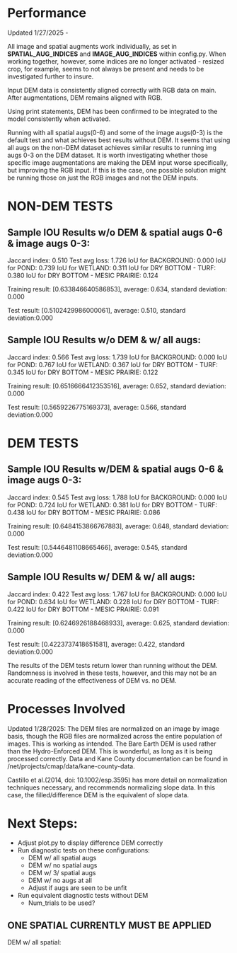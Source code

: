 # Performance
Updated 1/27/2025 -

All image and spatial augments work individually, as set in **SPATIAL_AUG_INDICES** and **IMAGE_AUG_INDICES** within config.py. When working together, however, some indices are no longer activated - resized crop, for example, seems to not always be present and needs to be investigated further to insure.

Input DEM data is consistently aligned correctly with RGB data on main. After augmentations, DEM remains aligned with RGB.

Using print statements, DEM has been confirmed to be integrated to the model consistently when activated.

Running with all spatial augs(0-6) and some of the image augs(0-3) is the default test and what achieves best results without DEM. It seems that using all augs on the non-DEM dataset achieves similar results to running img augs 0-3 on the DEM dataset. It is worth investigating whether those specific image augmentations are making the DEM input worse specifically, but improving the RGB input. If this is the case, one possible solution might be running those on just the RGB images and not the DEM inputs.

# NON-DEM TESTS
## Sample IOU Results w/o DEM & spatial augs 0-6 & image augs 0-3:
Jaccard index: 0.510
Test avg loss: 1.726
IoU for BACKGROUND: 0.000
IoU for POND: 0.739
IoU for WETLAND: 0.311
IoU for DRY BOTTOM - TURF: 0.380
IoU for DRY BOTTOM - MESIC PRAIRIE: 0.124

Training result: [0.633846640586853],
average: 0.634, standard deviation: 0.000

Test result: [0.5102429986000061],
average: 0.510, standard deviation:0.000

## Sample IOU Results w/o DEM & w/ all augs:
Jaccard index: 0.566
Test avg loss: 1.739
IoU for BACKGROUND: 0.000
IoU for POND: 0.767
IoU for WETLAND: 0.367
IoU for DRY BOTTOM - TURF: 0.345
IoU for DRY BOTTOM - MESIC PRAIRIE: 0.122

Training result: [0.6516666412353516],
average: 0.652, standard deviation: 0.000

Test result: [0.5659226775169373],
average: 0.566, standard deviation:0.000

# DEM TESTS
## Sample IOU Results w/DEM & spatial augs 0-6 & image augs 0-3:
Jaccard index: 0.545
Test avg loss: 1.788
IoU for BACKGROUND: 0.000
IoU for POND: 0.724
IoU for WETLAND: 0.381
IoU for DRY BOTTOM - TURF: 0.438
IoU for DRY BOTTOM - MESIC PRAIRIE: 0.086

Training result: [0.6484153866767883],
average: 0.648, standard deviation: 0.000

Test result: [0.5446481108665466],
average: 0.545, standard deviation:0.000

## Sample IOU Results w/ DEM & w/ all augs:
Jaccard index: 0.422
Test avg loss: 1.767
IoU for BACKGROUND: 0.000
IoU for POND: 0.634
IoU for WETLAND: 0.228
IoU for DRY BOTTOM - TURF: 0.422
IoU for DRY BOTTOM - MESIC PRAIRIE: 0.091

Training result: [0.6246926188468933],
average: 0.625, standard deviation: 0.000

Test result: [0.4223737418651581],
average: 0.422, standard deviation:0.000


The results of the DEM tests return lower than running without the DEM. Randomness is involved in these tests, however, and this may not be an accurate reading of the effectiveness of DEM vs. no DEM.

# Processes Involved
Updated 1/28/2025:
The DEM files are normalized on an image by image basis, though the RGB files are normalized across the entire population of images. This is working as intended. The Bare Earth DEM is used rather than the Hydro-Enforced DEM. This is wonderful, as long as it is being processed correctly. Data and Kane County documentation can be found in /net/projects/cmap/data/kane-county-data.

Castillo et al.(2014, doi: 10.1002/esp.3595) has more detail on normalization techniques necessary, and recommends normalizing slope data. In this case, the filled/difference DEM is the equivalent of slope data.


# Next Steps:
* Adjust plot.py to display difference DEM correctly
* Run diagnostic tests on these configurations:
    * DEM w/ all spatial augs
    * DEM w/ no spatial augs
    * DEM w/ 3/ spatial augs
    * DEM w/ no augs at all
    * Adjust if augs are seen to be unfit
* Run equivalent diagnostic tests without DEM
    * Num_trials to be used?



## ONE SPATIAL CURRENTLY MUST BE APPLIED
DEM w/ all spatial:
